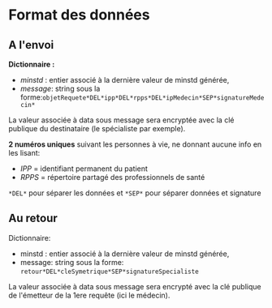 # **Format des données**

## A l'envoi

**Dictionnaire :**
- _minstd_ : entier associé à la dernière valeur de minstd générée,
- _message_: string sous la forme:`objetRequete*DEL*ipp*DEL*rpps*DEL*ipMedecin*SEP*signatureMedecin*`

La valeur associée à data sous message sera encryptée avec la clé publique du destinataire (le spécialiste par exemple).

**2 numéros uniques** suivant les personnes à vie, ne donnant aucune info en les lisant:
- _IPP_ = identifiant permanent du patient
- _RPPS_ = répertoire partagé des professionnels de santé

`*DEL*` pour séparer les données et `*SEP*` pour séparer données et signature

## Au retour

Dictionnaire:
- minstd : entier associé à la dernière valeur de minstd générée,
- message: string sous la forme: `retour*DEL*cleSymetrique*SEP*signatureSpecialiste`

La valeur associée à data sous message sera encrypté avec la clé publique de l'émetteur de la 1ere requête (ici le médecin).